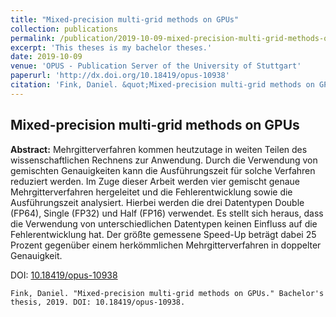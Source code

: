 ```yaml
---
title: "Mixed-precision multi-grid methods on GPUs"
collection: publications
permalink: /publication/2019-10-09-mixed-precision-multi-grid-methods-on-gpus
excerpt: 'This theses is my bachelor theses.'
date: 2019-10-09
venue: 'OPUS - Publication Server of the University of Stuttgart'
paperurl: 'http://dx.doi.org/10.18419/opus-10938'
citation: 'Fink, Daniel. &quot;Mixed-precision multi-grid methods on GPUs.&quot; Bachelor&apos;s thesis, 2019. DOI: 10.18419/opus-10938'
---
```

## Mixed-precision multi-grid methods on GPUs

**Abstract:** Mehrgitterverfahren kommen heutzutage in weiten Teilen des wissenschaftlichen Rechnens zur Anwendung. Durch die Verwendung von gemischten Genauigkeiten kann die Ausführungszeit für solche Verfahren reduziert werden. Im Zuge dieser Arbeit werden vier gemischt genaue Mehrgitterverfahren hergeleitet und die Fehlerentwicklung sowie die Ausführungszeit analysiert. Hierbei werden die drei Datentypen Double (FP64), Single (FP32) und Half (FP16) verwendet. Es stellt sich heraus, dass die Verwendung von unterschiedlichen Datentypen keinen Einfluss auf die Fehlerentwicklung hat. Der größte gemessene Speed-Up beträgt dabei 25 Prozent gegenüber einem herkömmlichen Mehrgitterverfahren in doppelter Genauigkeit.

DOI: [10.18419/opus-10938](https://doi.org/10.18419/opus-10938)

```
Fink, Daniel. "Mixed-precision multi-grid methods on GPUs." Bachelor's thesis, 2019. DOI: 10.18419/opus-10938.
```